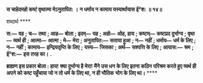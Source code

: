 **स चाहेदमहो कष्टं वृथात्मा मेऽनुतापित: ।** **न धर्माय न कामाय यस्यार्थायास ई²श: ॥ १४॥** 

शब्दार्थ **** 

**स:—** **वह** **; च—** **तथा** **; आह—** **बोला** **; इदम्—** **यह** **; अहो—** **ओह, हाय** **; कष्टम्—** **कष्टप्रद दुर्भाग्य** **; वृथा—** **व्यर्थ ही** **; आत्मा—** **आत्मा** **; मे—** **मेरा** **; अनुतापित:—** **सताया हुआ** **; न—** **नहीं** **; धर्माय—** **धर्म के लिए** **; न—** **नहीं** **; कामाय—** **इन्द्रियतृप्ति के लिए** **;** **यस्य—** **जिसका** **; अर्थ—** **सश्पत्ति के लिए** **; आयास:—** **श्रम** **; ई²श:—** **इस तरह का।** **.** 

**ब्राह्मण इस प्रकार बोला : हाय! क्या दुर्भाग्य है मेरा! मैंने उस धन के लिए इतना कठिन** **परिश्रम करते हुए व्यर्थ ही अपने को कष्ट पहुँचाया जो न तो धर्म के लिए था, न ही भौतिक** **भोग के लिए था।** **** 